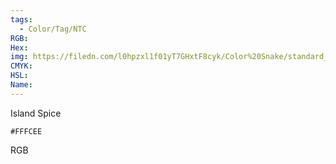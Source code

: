 ```yaml
---
tags:
  - Color/Tag/NTC
RGB:
Hex:
img: https://filedn.com/l0hpzxl1f01yT7GHxtF8cyk/Color%20Snake/standard_csv_to_svg/%23/FFFCEE.svg
CMYK:
HSL:
Name:
---
```

Island Spice
```palette
#FFFCEE
```
RGB
